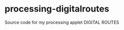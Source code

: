 processing-digitalroutes
========================

Source code for my processing applet DIGITAL ROUTES
